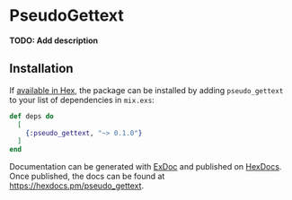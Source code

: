 # PseudoGettext

**TODO: Add description**

## Installation

If [available in Hex](https://hex.pm/docs/publish), the package can be installed
by adding `pseudo_gettext` to your list of dependencies in `mix.exs`:

```elixir
def deps do
  [
    {:pseudo_gettext, "~> 0.1.0"}
  ]
end
```

Documentation can be generated with [ExDoc](https://github.com/elixir-lang/ex_doc)
and published on [HexDocs](https://hexdocs.pm). Once published, the docs can
be found at <https://hexdocs.pm/pseudo_gettext>.

